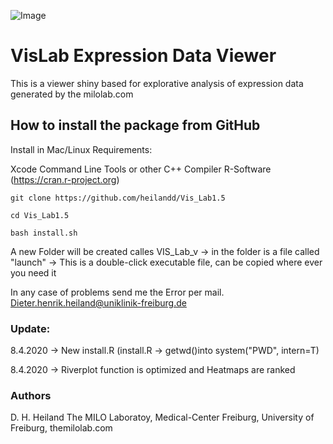 
![Image](https://github.com/tumormetabolismfr/Vis_Lab1.5/blob/master/Images/HR.png)



# VisLab Expression Data Viewer


This is a viewer shiny based for explorative analysis of expression data generated by the milolab.com



## How to install the package from GitHub

Install in Mac/Linux
Requirements: 

Xcode Command Line Tools or other C++ Compiler
R-Software (https://cran.r-project.org)

```
git clone https://github.com/heilandd/Vis_Lab1.5

cd Vis_Lab1.5

bash install.sh

```
A new Folder will be created calles VIS_Lab_v
-> in the folder is a file called "launch"
-> This is a double-click executable file, can be copied where ever you need it

In any case of problems send me the Error per mail.
Dieter.henrik.heiland@uniklinik-freiburg.de


### Update:

8.4.2020 -> New install.R (install.R -> getwd()into system("PWD", intern=T)

8.4.2020 -> Riverplot function is optimized and Heatmaps are ranked


### Authors

D. H. Heiland  The MILO Laboratoy, Medical-Center Freiburg, University of Freiburg, themilolab.com
